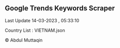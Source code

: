 

## Google Trends Keywords Scraper 
 
Last Update 14-03-2023 , 05:33:10

Country List :
VIETNAM.json



© Abdul Muttaqin 
